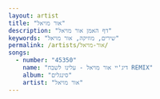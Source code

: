 ```yaml
---
layout: artist
title: "אור מויאל"
description: "דף האמן אור מויאל"
keywords: "שירים, מוזיקה, אור מויאל"
permalink: /artists/אור-מויאל/
songs:
  - number: "45350"
    name: "דיג'יי אור מויאל - עלינו לשבח REMIX"
    album: "סינגלים"
    artist: "אור מויאל"
---
```

